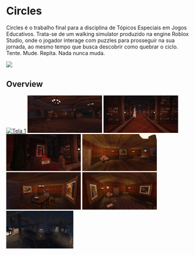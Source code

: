 # Circles
Circles é o trabalho final para a disciplina de Tópicos Especiais em Jogos Educativos. Trata-se de um walking simulator produzido na engine Roblox Studio, onde o jogador interage com puzzles para prosseguir na sua jornada, ao mesmo tempo que busca descobrir como quebrar o ciclo. Tente. Mude. Repita. Nada nunca muda. 

<img src="imgs/poster.png"></img>

## Overview

[<img src="imgs/poster.png" width="180" alt="Tela 1">](imgs/poster.png)
[<img src="imgs/floating.png" width="200" alt="Tela 1">](imgs/floating.png)
[<img src="imgs/genpuzzle.png" width="200" alt="Tela 1">](imgs/genpuzzle.png)
[<img src="imgs/painting.png" width="200" alt="Tela 2">](imgs/painting.png)
[<img src="imgs/quarto.png" width="200" alt="Tela 1">](imgs/quarto.png)
[<img src="imgs/quarto2.png" width="200" alt="Tela 3">](imgs/quarto2.png)
[<img src="imgs/sala.png" width="200" alt="Tela 2">](imgs/sala.png)
[<img src="imgs/mina.png" width="180" alt="Tela 2">](imgs/mina.png)
